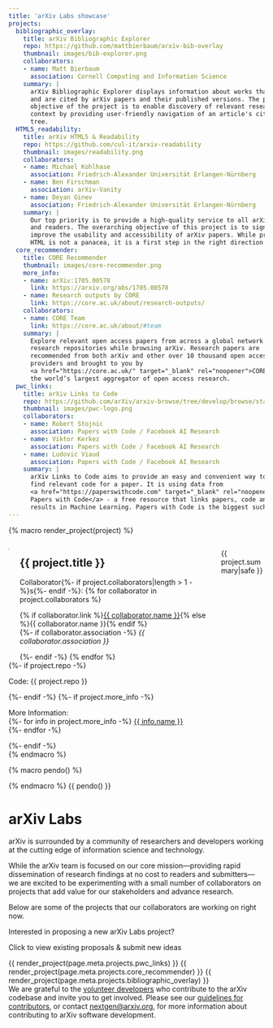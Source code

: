```yaml
---
title: 'arXiv Labs showcase'
projects:
  bibliographic_overlay:
    title: arXiv Bibliographic Explorer
    repo: https://github.com/mattbierbaum/arxiv-bib-overlay
    thumbnail: images/bib-explorer.png
    collaborators:
    - name: Matt Bierbaum
      association: Cornell Computing and Information Science
    summary: |
      arXiv Bibliographic Explorer displays information about works that cite
      and are cited by arXiv papers and their published versions. The primary
      objective of the project is to enable discovery of relevant research and
      context by providing user-friendly navigation of an article's citation
      tree.
  HTML5_readability:
    title: arXiv HTML5 & Readability
    repo: https://github.com/cul-it/arxiv-readability
    thumbnail: images/readability.png
    collaborators:
    - name: Michael Kohlhase
      association: Friedrich-Alexander Universität Erlangen-Nürnberg
    - name: Ben Firschman
      association: arXiv-Vanity
    - name: Deyan Ginev
      association: Friedrich-Alexander Universität Erlangen-Nürnberg
    summary: |
      Our top priority is to provide a high-quality service to all arXiv authors
      and readers. The overarching objective of this project is to significantly
      improve the usability and accessibility of arXiv papers. While providing
      HTML is not a panacea, it is a first step in the right direction.
  core_recommender:
    title: CORE Recommender
    thumbnail: images/core-recommender.png
    more_info:
    - name: arXiv:1705.00578
      link: https://arxiv.org/abs/1705.00578
    - name: Research outputs by CORE
      link: https://core.ac.uk/about/research-outputs/
    collaborators:
    - name: CORE Team
      link: https://core.ac.uk/about/#team
    summary: |
      Explore relevant open access papers from across a global network of
      research repositories while browsing arXiv. Research papers are
      recommended from both arXiv and other over 10 thousand open access data
      providers and brought to you by
      <a href="https://core.ac.uk/" target="_blank" rel="noopener">CORE</a>,
      the world’s largest aggregator of open access research.
  pwc_links:
    title: arXiv Links to Code
    repo: https://github.com/arXiv/arxiv-browse/tree/develop/browse/static/js/paperswithcode.js
    thumbnail: images/pwc-logo.png
    collaborators:
    - name: Robert Stojnic
      association: Papers with Code / Facebook AI Research
    - name: Viktor Kerkez
      association: Papers with Code / Facebook AI Research
    - name: Ludovic Viaud
      association: Papers with Code / Facebook AI Research
    summary: |
      arXiv Links to Code aims to provide an easy and convenient way to
      find relevant code for a paper. It is using data from
      <a href="https://paperswithcode.com" target="_blank" rel="noopener">
      Papers with Code</a> - a free resource that links papers, code and
      results in Machine Learning. Papers with Code is the biggest such resource and is licensed under an open license.
---
```


{% macro render_project(project) %}
<article class="card">
  <div class="card-content">
    <div class="columns">
      <div class="column is-narrow-tablet">
        <p class="image is-128x128" style="border: 1px solid gray"><img src="{{project.thumbnail}}" alt="" /></p>
      </div>
      <div class="column is-one-third-desktop is-one-half-tablet">
        <h2>{{ project.title }}</h2>
        <span class="label">Collaborator{%- if project.collaborators|length > 1 -%}s{%- endif -%}: </span>
        {% for collaborator in project.collaborators %}
        <p>{% if collaborator.link %}<a href="{{ collaborator.link }}" target="_blank" rel="noopener">{{ collaborator.name }}</a>{% else %}{{ collaborator.name }}{% endif %}<br />
        {%- if collaborator.association -%}
        <em>{{ collaborator.association }}</em></p>
        {%- endif -%}
        {% endfor %}
      </div>
      <div class="column">
        <p>{{ project.summary|safe }}</p>
      </div>
    </div>
    {%- if project.repo -%}
    <p class="has-text-right"><span class="has-text-weight-bold">
      Code: </span>{{ project.repo }}</p>
    {%- endif -%}
    {%- if project.more_info -%}
    <p class="has-text-right"><span class="has-text-weight-bold">
      More Information: </span><br/>
      {%- for info in project.more_info -%}
      <a href="{{ info.link}}" target="_blank" rel="noopener">{{ info.name }}</a><br/>
      {%- endfor -%}
    </p>
    {%- endif -%}
  </div>
</article>
{% endmacro %}


{% macro pendo() %}
<script>
(function(apiKey){
    (function(p,e,n,d,o){var v,w,x,y,z;o=p[d]=p[d]||{};o._q=[];
    v=['initialize','identify','updateOptions','pageLoad','track'];for(w=0,x=v.length;w<x;++w)(function(m){
        o[m]=o[m]||function(){o._q[m===v[0]?'unshift':'push']([m].concat([].slice.call(arguments,0)));};})(v[w]);
        y=e.createElement(n);y.async=!0;y.src='https://content.analytics.arxiv.org/agent/static/'+apiKey+'/pendo.js';
        z=e.getElementsByTagName(n)[0];z.parentNode.insertBefore(y,z);})(window,document,'script','pendo');

        // Call this whenever information about your visitors becomes available
        // Please use Strings, Numbers, or Bools for value types.
        pendo.initialize({
            visitor: {
                id:              'arxiv-labs-user'   // Required if user is logged in
                // email:        // Recommended if using Pendo Feedback, or NPS Email
                // full_name:    // Recommended if using Pendo Feedback
                // role:         // Optional
                // You can add any additional visitor level key-values here,
                // as long as it's not one of the above reserved names.
            },

            account: {
                id:           'ARXIV-LABS' // Highly recommended
                // name:         // Optional
                // is_paying:    // Recommended if using Pendo Feedback
                // monthly_value:// Recommended if using Pendo Feedback
                // planLevel:    // Optional
                // planPrice:    // Optional
                // creationDate: // Optional
                // You can add any additional account level key-values here,
                // as long as it's not one of the above reserved names.
            }
        });
})('d6494389-b427-4103-7c76-03182ecc8e60');
</script>
{% endmacro %}
{{ pendo() }}

# arXiv Labs

arXiv is surrounded by a community of researchers and developers working at the cutting edge of information science and technology.

While the arXiv team is focused on our core mission—providing rapid dissemination of research findings at no cost to readers and submitters—we are excited to be experimenting with a small number of collaborators on projects that add value for our stakeholders and advance research.

Below are some of the projects that our collaborators are working on right now.

Interested in proposing a new arXiv Labs project?

 <a onclick="pendo.feedback.openFeedback(event)" class="button-fancy">Click to view existing proposals & submit new ideas <span> </span></a>

{{ render_project(page.meta.projects.pwc_links) }}
{{ render_project(page.meta.projects.core_recommender) }}
{{ render_project(page.meta.projects.bibliographic_overlay) }}
<br/>
We are grateful to the [volunteer developers](https://arxiv.org/about/people/developers) who contribute to the arXiv codebase and invite you to get involved. Please see our [guidelines for contributors](https://github.com/arXiv/.github/blob/master/CONTRIBUTING.md), or contact nextgen@arxiv.org, for more information about contributing to arXiv software development.
